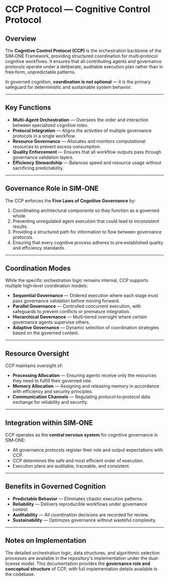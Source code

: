 # CCP Protocol — Cognitive Control Protocol

## Overview

The **Cognitive Control Protocol (CCP)** is the orchestration backbone of the SIM‑ONE Framework, providing structured coordination for multi‑protocol cognitive workflows.
It ensures that all contributing agents and governance protocols operate under a deliberate, auditable execution plan rather than in free‑form, unpredictable patterns.

In governed cognition, **coordination is not optional** — it is the primary safeguard for deterministic and sustainable system behavior.

---

## Key Functions

* **Multi‑Agent Orchestration** — Oversees the order and interaction between specialized cognitive roles.
* **Protocol Integration** — Aligns the activities of multiple governance protocols in a single workflow.
* **Resource Governance** — Allocates and monitors computational resources to prevent excess consumption.
* **Quality Enforcement** — Ensures that all workflow outputs pass through governance validation layers.
* **Efficiency Stewardship** — Balances speed and resource usage without sacrificing predictability.

---

## Governance Role in SIM‑ONE

The CCP enforces the **Five Laws of Cognitive Governance** by:

1. Coordinating architectural components so they function as a governed whole.
2. Preventing unregulated agent execution that could lead to inconsistent results.
3. Providing a structured path for information to flow between governance protocols.
4. Ensuring that every cognitive process adheres to pre‑established quality and efficiency standards.

---

## Coordination Modes

While the specific orchestration logic remains internal, CCP supports multiple high‑level coordination models:

* **Sequential Governance** — Ordered execution where each stage must pass governance validation before moving forward.
* **Parallel Governance** — Controlled concurrent execution, with safeguards to prevent conflicts or premature integration.
* **Hierarchical Governance** — Multi‑tiered oversight where certain governance agents supervise others.
* **Adaptive Governance** — Dynamic selection of coordination strategies based on the governed context.

---

## Resource Oversight

CCP maintains oversight of:

* **Processing Allocation** — Ensuring agents receive only the resources they need to fulfill their governed role.
* **Memory Allocation** — Assigning and releasing memory in accordance with efficiency and security principles.
* **Communication Channels** — Regulating protocol‑to‑protocol data exchange for reliability and security.

---

## Integration within SIM‑ONE

CCP operates as the **central nervous system** for cognitive governance in SIM‑ONE:

* All governance protocols register their role and output expectations with CCP.
* CCP determines the safe and most efficient order of execution.
* Execution plans are auditable, traceable, and consistent.

---

## Benefits in Governed Cognition

* **Predictable Behavior** — Eliminates chaotic execution patterns.
* **Reliability** — Delivers reproducible workflows under governance control.
* **Auditability** — All coordination decisions are recorded for review.
* **Sustainability** — Optimizes governance without wasteful complexity.

---

## Notes on Implementation

The detailed orchestration logic, data structures, and algorithmic selection processes are available in the repository's implementation under the dual-license model.
This documentation provides the **governance role and conceptual structure** of CCP, with full implementation details available in the codebase.


